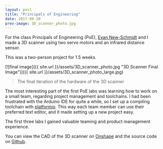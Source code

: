 ```yaml
---
layout: post
title: "Principals of Engineering"
date: 2017-09-30
prev-image: 3D_scanner_photo.jpg
---
```

For the class Principals of Engineering (PoE), [Evan New-Schmidt](https://the.website.of.evan.lloyd.new-schmidt.com/) and I made a 3D scanner using two servo motors and an infrared distance sensor.

This was a two-person project for 1.5 weeks.

[![final image]({{ site.url }}/assets/3D_scanner_photo.jpg "3D Scanner Final Image")]({{ site.url }}/assets/3D_scanner_photo_large.jpg)

> The final iteration of the hardware of the 3D scanner

The most interesting part of the first PoE labs was learning how to work on a small team, regarding project management and toolchains. I had been frustrated with the Arduino IDE for quite a while, so I set up a compiling toolchain with [platformio](http://platformio.org/). This way each team member can use their preferred text editor, and it made setting up a new project easy.

The first three labs I gained valuable teaming and product management experience.

You can view the CAD of the 3D scanner on [Onshape](https://cad.onshape.com/documents/56eb62590c3c78e3107526b5/w/1808d69d7f6f09bc0228630a/e/8586b0f6085399d8d7918128) and the source code on [Github](https://github.com/newsch/threed_scanner_poe).
